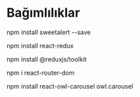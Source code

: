 # Bağımlılıklar

npm install sweetalert --save

npm install react-redux

npm install @reduxjs/toolkit

npm i react-router-dom

npm install react-owl-carousel owl.carousel

